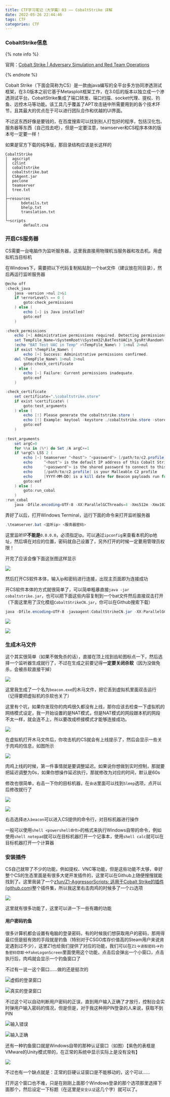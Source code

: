 ```yaml
---
title: CTF学习笔记（大学篇）03 —— CobaltStrike 详解
date: 2022-05-26 22:44:46
tags: CTF
categories: CTF
---
```


### CobaltStrike信息

{% note info %}

官网：[Cobalt Strike | Adversary Simulation and Red Team Operations](https://www.cobaltstrike.com/)

{% endnote %}

Cobalt Strike（下面会简称为CS）是一款由java编写的全平台多方协同渗透测试框架，在3.0版本之前它基于Metasploit框架工作，在3.0后的版本以独立成一个渗透测试平台。CobaltStrike集成了端口转发、端口扫描、socket代理、提权、钓鱼、远控木马等功能。该工具几乎覆盖了APT攻击链中所需要用到的各个技术环节，且其最大的优点在于可以进行团队合作和优越的UI界面。

不过这东西好像是要钱的，在百度搜索可以找到别人打包好的程序，包括汉化包、服务器等东西（自己找去吧），但是一定要注意，teamserver和CS程序本体的版本号一定要一样！

如果是官方下载的纯净版，那目录结构应该是长这样的

```
CobaltStrike
│  agscript
│  c2lint
│  cobaltstrike
│  cobaltstrike.bat
│  CSAgent.jar
│  peclone
│  teamserver
│  tree.txt
│  
├─resources
│      bdetails.txt
│      bhelp.txt
│      translation.txt
│      
└─scripts
        default.cna
```

### 开启CS服务器

CS需要一台电脑作为监听服务器，这里我直接用物理机当服务器和攻击机，用虚拟机当目标机

在Windows下，需要把以下代码复制粘贴到一个bat文件（建议放在同目录），然后再运行监听服务器

```powershell
@echo off   
:check_java
    java -version >nul 2>&1
    if %errorLevel% == 0 (
        goto:check_permissions
    ) else (
        echo [-] is Java installed?
        goto:eof
    )
    
:check_permissions
    echo [+] Administrative permissions required. Detecting permissions...
    set TempFile_Name=%SystemRoot%\System32\BatTestUACin_SysRt%Random%.batemp
    (echo "BAT Test UAC in Temp" >%TempFile_Name% ) 1>nul 2>nul
    if exist %TempFile_Name% (
        echo [+] Success: Administrative permissions confirmed.
	del %TempFile_Name% 1>nul 2>nul
        goto:check_certificate
    ) else (
        echo [-] Failure: Current permissions inadequate.
        goto:eof
    )

:check_certificate
    set certificate=".\cobaltstrike.store"
    if exist %certificate% (
        goto:test_arguments
    ) else (
        echo [!] Please generate the cobaltstrike.store !
        echo [!] Example: keytool -keystore ./cobaltstrike.store -storepass 123456 -keypass 123456 -genkey -keyalg RSA -alias cobaltstrike -dname "CN=Major Cobalt Strike, OU=AdvancedPenTesting, O=cobaltstrike, L=Somewhere, S=Cyberspace, C=Earth"
        goto:eof
    )
    
:test_arguments
    set argC=0
    for %%x in (%*) do Set /A argC+=1
    if %argC% LSS 2 (
        echo [-] teamserver ^<host^> ^<password^> [/path/to/c2.profile] [YYYY-MM-DD]
        echo     ^<host^> is the default IP address of this Cobalt Strike team server
        echo     ^<password^> is the shared password to connect to this server
        echo     [/path/to/c2.profile] is your Malleable C2 profile
        echo     [YYYY-MM-DD] is a kill date for Beacon payloads run from this server
        goto:eof
    ) else (
        goto:run_cobal
    )
:run_cobal
    java -Dfile.encoding=UTF-8 -XX:ParallelGCThreads=4 -Xms512m -Xmx1024m -Dcobaltstrike.server_port=50050 -Djavax.net.ssl.keyStore=./cobaltstrike.store -Djavax.net.ssl.keyStorePassword=123456 -server -XX:+AggressiveHeap -XX:+UseParallelGC -classpath ./cobaltstrike.jar server.TeamServer %*
```

弄好了以后，打开Windows Terminal，运行下面的命令来打开监听服务器

```powershell
.\teamserver.bat <监听ip> <服务器密码>
```

这里监听IP**不能是**`0.0.0.0`，必须指定ip。可以通过`ipconfig`来查看本机的ip地址，然后填在对应的位置，密码就自己设置了，另外打开的时候一定要用管理员权限！

开完了应该会像下面这张图这样显示

![](https://cdn.bilicdn.tk/gh/Vikutorika/assets@master/img/CTF-in-College-3/WindowsTerminal-20220526-225658.png?download=true)

然后打开CS软件本体，输入ip和密码进行连接，出现主页面即为连接成功

开CS软件本体的方式就很简单了，可以简单粗暴直接`java -jar cobaltstrike.jar`，也可以把下面这些内容复制到一个bat文件然后直接双击打开（下面这里用了汉化模组`CobaltStrikeCN.jar`，你可以在Github搜索下载）

```powershell
java -Dfile.encoding=UTF-8 -javaagent:CobaltStrikeCN.jar -XX:ParallelGCThreads=4 -XX:+AggressiveHeap -XX:+UseParallelGC  -jar cobaltstrike.jar
```

![](https://cdn.bilicdn.tk/gh/Vikutorika/assets@master/img/CTF-in-College-3/java-20220526-230047.png?download=true)

![](https://cdn.bilicdn.tk/gh/Vikutorika/assets@master/img/CTF-in-College-3/java-20220526-230431.png?download=true)

### 生成木马文件

这个其实很简单（如果不做免杀的话），直接在顶上找到齿轮图标点一下，然后选择一个监听器生成就行了，不过在生成之前要记得**一定要关闭杀软**（因为没做免杀，会被杀软直接干掉）

![](https://cdn.bilicdn.tk/gh/Vikutorika/assets@master/img/CTF-in-College-3/java-20220526-230651.png?download=true)

这里我生成了一个名为`beacon.exe`的木马文件，把它丢到虚拟机里面双击运行（记得要把虚拟机的杀软也关了）

这里有个坑，如果你发现你的肉鸡很久都没有上线，那你应该去检查一下虚拟机的网络模式设定，我一开始设置的是NAT模式，但是NAT模式的网段跟本机的网段不太一样，就会连不上，所以要改成桥接模式才能够连接成功。

![](https://cdn.bilicdn.tk/gh/Vikutorika/assets@master/img/CTF-in-College-3/vmware-20220526-230905.jpg?download=true)

在虚拟机打开木马文件后，你攻击机的CS就会有上线提示了，然后会显示一些关于肉鸡的信息，如图所示

![](https://cdn.bilicdn.tk/gh/Vikutorika/assets@master/img/CTF-in-College-3/java-20220526-231119.png?download=true)

肉鸡上线的时候，第一件事情就是要调整延迟。如果说你想做到实时控制，那就要把延迟调整为0s，如果你想操作延迟执行，那就修改为对应的时间，默认是60s

修改也很简单，右击一下你的目标机器，在`会话`里面可以找到`Sleep`选项，点开以后修改就行了

![](https://cdn.bilicdn.tk/gh/Vikutorika/assets@master/img/CTF-in-College-3/java-20220526-231310.png?download=true)

![](https://cdn.bilicdn.tk/gh/Vikutorika/assets@master/img/CTF-in-College-3/java-20220526-231346.png?download=true)

右击选择`进入beacon`可以进入CS提供的命令行，对目标机器进行操作

一般可以使用`shell <powershell命令>`的格式来执行Windows自带的命令，例如使用`shell notepad`就可以在目标机器打开一个记事本，使用`shell calc`就可以在目标机器打开一个计算器

### 安装插件

CS自己就带了不少的功能，例如提权、VNC等功能，但是这些功能不太够，幸好整个CS的生态里面是有很多大佬开发插件的，这里可以在Github上随便搜搜就能找到了。这里我装了一个[z1un/Z1-AggressorScripts: 适用于Cobalt Strike的插件 (github.com)](https://github.com/z1un/Z1-AggressorScripts)整个插件集，所以我这里右击肉鸡的时候多了一个`Z1`选项

![](https://cdn.bilicdn.tk/gh/Vikutorika/assets@master/img/CTF-in-College-3/java-20220526-231744.png?download=true)

这里就有很多功能了，这里可以讲一下一些有趣的功能

#### 用户密码钓鱼

很多计算机都会设置有电脑的登录密码，有的时候我们想获取用户的密码，那用得最烂但是挺有效的手段就是钓鱼（特别对于CSGO库存价值高的Steam用户来说肯定遇到过不少），这里Z1也给我们提供了对应的功能，我们可以在`Z1`->`读取密码`->`钓鱼密码窃取`->`FakeLogonScreen`里面使用这个功能，点击后会弹出一个小窗口，点击执行后，肉鸡就会显示一个钓鱼窗口了

不过有一说一这个窗口……做的还是挺次的

![虚假的登录窗口](https://cdn.bilicdn.tk/gh/Vikutorika/assets@master/img/CTF-in-College-3/vmware-20220526-232727.jpg?download=true)

![真实的登录窗口](https://cdn.bilicdn.tk/gh/Vikutorika/assets@master/img/CTF-in-College-3/vmware-20220526-232450.jpg?download=true)

不过这个可以自动判断用户密码的正误，直到用户输入正确了才放行，控制台会实时弹用户输入密码的情况，但是但是，对于我这种用PIN登录的人来说，获取不到PIN

![输入错误](https://cdn.bilicdn.tk/gh/Vikutorika/assets@master/img/CTF-in-College-3/java-20220526-232917.png?download=true)

![输入正确](https://cdn.bilicdn.tk/gh/Vikutorika/assets@master/img/CTF-in-College-3/java-20220526-232929.png?download=true)

还有一种钓鱼窗口就是Windows自带的那种认证窗口（如图）【紫色的表框是VMware的Unity模式带的，在正常的系统中显示实际上是没有没有】

![](https://cdn.bilicdn.tk/gh/Vikutorika/assets@master/img/CTF-in-College-3/vmware-20220526-233132.png?download=true)

不过也有一个缺点就是：正常的巨硬认证窗口是不能移动的，这个可以……

打开这个窗口也不难，只是在刚刚上面那个Windows登录的那个选项那里选择下面那个，然后设定一下标题（在这里是`安全认证`这几个字）就可以了。

